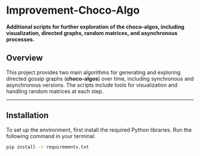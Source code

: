 # Improvement-Choco-Algo

**Additional scripts for further exploration of the choco-algos, including visualization, directed graphs, random matrices, and asynchronous processes.**

## Overview

This project provides two main algorithms for generating and exploring directed gossip graphs (**choco-algos**) over time, including synchronous and asynchronous versions. The scripts include tools for visualization and handling random matrices at each step.

---

## Installation

To set up the environment, first install the required Python libraries. Run the following command in your terminal:

```bash
pip install -r requirements.txt
